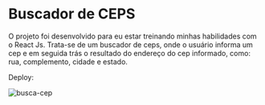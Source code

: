 # Buscador de CEPS

O projeto foi desenvolvido para eu estar treinando minhas habilidades com o React Js.
Trata-se de um buscador de ceps, onde o usuário informa um cep e em seguida trás o resultado do endereço do cep informado, como: rua, complemento, cidade e estado.


Deploy:

![busca-cep](https://user-images.githubusercontent.com/89169958/149776668-89f1f42f-a561-43fa-a14a-fdbabe61ce70.gif)
